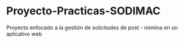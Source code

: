 # Proyecto-Practicas-SODIMAC
Proyecto enfocado a la gestión de solicitudes de post - nómina en un aplicativo web

